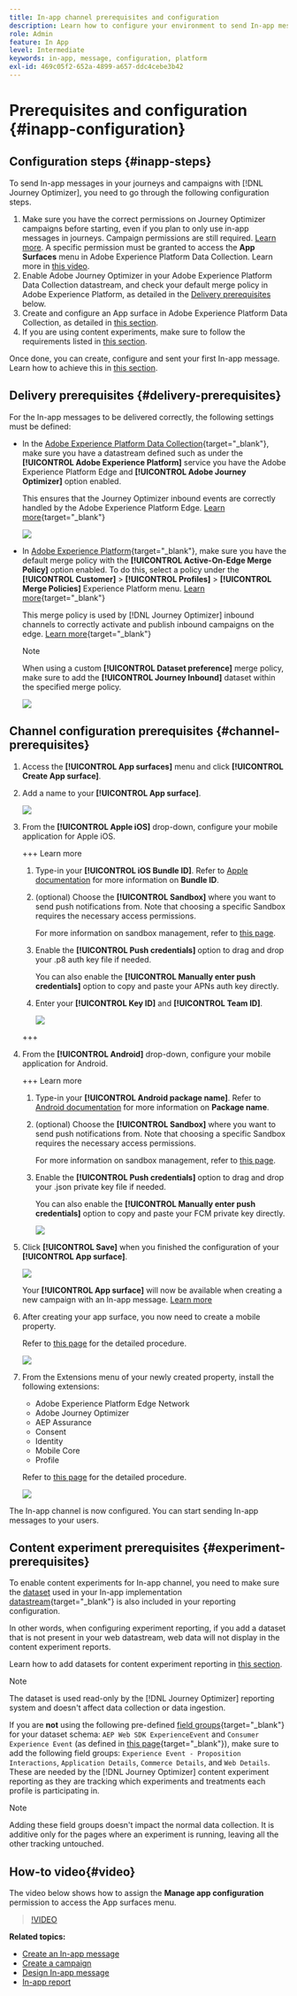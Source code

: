 ```yaml
---
title: In-app channel prerequisites and configuration
description: Learn how to configure your environment to send In-app messages with Journey Optimizer
role: Admin
feature: In App
level: Intermediate
keywords: in-app, message, configuration, platform
exl-id: 469c05f2-652a-4899-a657-ddc4cebe3b42
---
```

# Prerequisites and configuration {#inapp-configuration}

## Configuration steps {#inapp-steps}

To send In-app messages in your journeys and campaigns with [!DNL Journey Optimizer], you need to go through the following configuration steps.

1. Make sure you have the correct permissions on Journey Optimizer campaigns before starting, even if you plan to only use in-app messages in journeys. Campaign permissions are still required. [Learn more](../campaigns/get-started-with-campaigns.md#campaign-prerequisites).
    A specific permission must be granted to access the **App Surfaces** menu in Adobe Experience Platform Data Collection. Learn more in [this video](#video).
1. Enable Adobe Journey Optimizer in your Adobe Experience Platform Data Collection datastream, and check your default merge policy in Adobe Experience Platform, as detailed in the [Delivery prerequisites](#delivery-prerequisites) below. 
1. Create and configure an App surface in Adobe Experience Platform Data Collection, as detailed in [this section](#channel-prerequisites). 
1. If you are using content experiments, make sure to follow the requirements listed in [this section](#experiment-prerequisite).

Once done, you can create, configure and sent your first In-app message. Learn how to achieve this in [this section](create-in-app.md).


## Delivery prerequisites {#delivery-prerequisites}

For the In-app messages to be delivered correctly, the following settings must be defined:

* In the [Adobe Experience Platform Data Collection](https://experienceleague.adobe.com/docs/experience-platform/edge/datastreams/overview.html){target="_blank"}, make sure you have a datastream defined such as under the **[!UICONTROL Adobe Experience Platform]** service you have the Adobe Experience Platform Edge and **[!UICONTROL Adobe Journey Optimizer]** option enabled.

    This ensures that the Journey Optimizer inbound events are correctly handled by the Adobe Experience Platform Edge. [Learn more](https://experienceleague.adobe.com/docs/experience-platform/edge/datastreams/configure.html){target="_blank"}

    ![](assets/inapp_config_6.png)

* In [Adobe Experience Platform](https://experienceleague.adobe.com/docs/experience-platform/profile/home.html){target="_blank"}, make sure you have the default merge policy with the **[!UICONTROL Active-On-Edge Merge Policy]** option enabled. To do this, select a policy under the **[!UICONTROL Customer]** > **[!UICONTROL Profiles]** > **[!UICONTROL Merge Policies]** Experience Platform menu. [Learn more](https://experienceleague.adobe.com/docs/experience-platform/profile/merge-policies/ui-guide.html#configure){target="_blank"}

    This merge policy is used by [!DNL Journey Optimizer] inbound channels to correctly activate and publish inbound campaigns on the edge. [Learn more](https://experienceleague.adobe.com/docs/experience-platform/profile/merge-policies/ui-guide.html){target="_blank"}
    
    >[!NOTE]
    >
    >When using a custom **[!UICONTROL Dataset preference]** merge policy, make sure to add the **[!UICONTROL Journey Inbound]** dataset within the specified merge policy.

    ![](assets/inapp_config_8.png)

## Channel configuration prerequisites {#channel-prerequisites}

1. Access the **[!UICONTROL App surfaces]** menu and click **[!UICONTROL Create App surface]**.

1. Add a name to your **[!UICONTROL App surface]**.

    ![](assets/inapp_config_2b.png)

1. From the **[!UICONTROL Apple iOS]** drop-down, configure your mobile application for Apple iOS.

    +++ Learn more
    
    1. Type-in your **[!UICONTROL iOS Bundle ID]**. Refer to [Apple documentation](https://developer.apple.com/documentation/appstoreconnectapi/bundle_ids) for more information on **Bundle ID**.

    1. (optional) Choose the **[!UICONTROL Sandbox]** where you want to send push notifications from. Note that choosing a specific Sandbox requires the necessary access permissions.

        For more information on sandbox management, refer to [this page](../administration/sandboxes.md#assign-sandboxes).

    1. Enable the **[!UICONTROL Push credentials]** option to drag and drop your .p8 auth key file if needed.

        You can also enable the **[!UICONTROL Manually enter push credentials]** option to copy and paste your APNs auth key directly.

    1. Enter your **[!UICONTROL Key ID]** and **[!UICONTROL Team ID]**.

        ![](assets/inapp_config_2.png)

    +++

1. From the **[!UICONTROL Android]** drop-down, configure your mobile application for Android.

    +++ Learn more

    1. Type-in your **[!UICONTROL Android package name]**. Refer to [Android documentation](https://support.google.com/admob/answer/9972781?hl=en#:~:text=The%20package%20name%20of%20an,supported%20third%2Dparty%20Android%20stores) for more information on **Package name**.

    1. (optional) Choose the **[!UICONTROL Sandbox]** where you want to send push notifications from. Note that choosing a specific Sandbox requires the necessary access permissions.

        For more information on sandbox management, refer to [this page](../administration/sandboxes.md#assign-sandboxes).

    1. Enable the **[!UICONTROL Push credentials]** option to drag and drop your .json private key file if needed.

        You can also enable the **[!UICONTROL Manually enter push credentials]** option to copy and paste your FCM private key directly.

        ![](assets/inapp_config_7.png)

1. Click **[!UICONTROL Save]** when you finished the configuration of your **[!UICONTROL App surface]**.

    ![](assets/inapp_config_3.png)

    Your **[!UICONTROL App surface]** will now be available when creating a new campaign with an In-app message. [Learn more](create-in-app.md)

1. After creating your app surface, you now need to create a mobile property. 

    Refer to [this page](https://experienceleague.adobe.com/docs/experience-platform/tags/admin/companies-and-properties.html#for-mobile) for the detailed procedure.

    ![](assets/inapp_config_4.png)

1. From the Extensions menu of your newly created property, install the following extensions:

    * Adobe Experience Platform Edge Network
    * Adobe Journey Optimizer
    * AEP Assurance
    * Consent
    * Identity
    * Mobile Core
    * Profile

    Refer to [this page](https://experienceleague.adobe.com/docs/experience-platform/tags/ui/extensions/overview.html#add-a-new-extension) for the detailed procedure.

    ![](assets/inapp_config_5.png)

The In-app channel is now configured. You can start sending In-app messages to your users.

## Content experiment prerequisites {#experiment-prerequisites}

To enable content experiments for In-app channel, you need to make sure the [dataset](../data/get-started-datasets.md) used in your In-app implementation [datastream](https://experienceleague.adobe.com/docs/experience-platform/datastreams/overview.html){target="_blank"} is also included in your reporting configuration.

In other words, when configuring experiment reporting, if you add a dataset that is not present in your web datastream, web data will not display in the content experiment reports.

Learn how to add datasets for content experiment reporting in [this section](../campaigns/reporting-configuration.md#add-datasets).

>[!NOTE]
>
>The dataset is used read-only by the [!DNL Journey Optimizer] reporting system and doesn't affect data collection or data ingestion.

If you are **not** using the following pre-defined [field groups](https://experienceleague.adobe.com/docs/experience-platform/xdm/tutorials/create-schema-ui.html#field-group){target="_blank"} for your dataset schema: `AEP Web SDK ExperienceEvent` and `Consumer Experience Event` (as defined in [this page](https://experienceleague.adobe.com/docs/platform-learn/implement-web-sdk/initial-configuration/configure-schemas.html#add-field-groups){target="_blank"}), make sure to add the following field groups: `Experience Event - Proposition Interactions`, `Application Details`, `Commerce Details`, and `Web Details`. These are needed by the [!DNL Journey Optimizer] content experiment reporting as they are tracking which experiments and treatments each profile is participating in.

>[!NOTE]
>
>Adding these field groups doesn't impact the normal data collection. It is additive only for the pages where an experiment is running, leaving all the other tracking untouched.

## How-to video{#video}

The video below shows how to assign the **Manage app configuration** permission to access the App surfaces menu.

>[!VIDEO](https://video.tv.adobe.com/v/3421607)


**Related topics:**

* [Create an In-app message](create-in-app.md)
* [Create a campaign](../campaigns/create-campaign.md)
* [Design In-app message](design-in-app.md)
* [In-app report](../reports/campaign-global-report.md#inapp-report)

